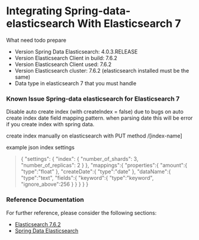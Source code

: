 # Integrating Spring-data-elasticsearch With Elasticsearch 7

What need todo prepare
* Version Spring Data Elasticsearch: 4.0.3.RELEASE
* Version Elasticsearch Client in build: 7.6.2
* Version Elasticsearch Client used: 7.6.2
* Version Elasticsearch cluster: 7.6.2 (elasticsearch installed must be the same)
* Data type in elasticsearch 7 that you must handle

### Known Issue Spring-data elasticsearch for Elasticsearch 7
Disable auto create index (with createIndex = false) due to bugs on auto create index date field mapping pattern. 
when parsing date this will be error if you create index with spring data.

create index manually on elasticsearch with PUT method /[index-name]

example json index settings

> {
     "settings": {
       "index": {
         "number_of_shards": 3,
         "number_of_replicas": 2
       }
     },
     "mappings":{
           "properties":{
               "amount":{
                   "type":"float"
               },
               "createDate":{
                   "type":"date"
               },
               "dataName":{
                   "type":"text",
                   "fields":{
                       "keyword":{
                       "type":"keyword",
                       "ignore_above":256
                       }
                   }
               }
           }
       }
### Reference Documentation
For further reference, please consider the following sections:
* [Elasticsearch 7.6.2](https://www.elastic.co/downloads/past-releases#elasticsearch)
* [Spring Data Elasticsearch](https://docs.spring.io/spring-data/elasticsearch/docs/current/reference/html/)

